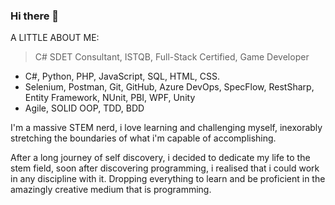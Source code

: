### Hi there 👋

<!--
![NorthChild's GitHub stats](https://github-readme-stats.vercel.app/api?username=NorthChild&show_icons=true&theme=radical)
-->
A LITTLE ABOUT ME:

> C# SDET Consultant,
> ISTQB,
> Full-Stack Certified,
> Game Developer



- C#, Python, PHP, JavaScript, SQL, HTML, CSS.
- Selenium, Postman, Git, GitHub, Azure DevOps, SpecFlow, RestSharp, Entity Framework, NUnit, PBI, WPF, Unity
- Agile, SOLID OOP, TDD, BDD

I'm a massive STEM nerd, i love learning and challenging myself, 
inexorably stretching the boundaries of what i'm capable of accomplishing.

After a long journey of self discovery, i decided to dedicate my life to the stem field, soon after discovering programming, i realised that i could work in any discipline with it.
Dropping everything to learn and be proficient in the amazingly creative medium that is programming.


<!--
**NorthChild/NorthChild** is a ✨ _special_ ✨ repository because its `README.md` (this file) appears on your GitHub profile.

Here are some ideas to get you started:

- 🔭 I’m currently working on ...
- 🌱 I’m currently learning ...
- 👯 I’m looking to collaborate on ...
- 🤔 I’m looking for help with ...
- 💬 Ask me about ...
- 📫 How to reach me: ...
- 😄 Pronouns: ...
- ⚡ Fun fact: ...
py 6.80
-->

<!-- ![Top Langs](https://github-readme-stats.vercel.app/api/top-langs/?username=NorthChild&theme=tokyonight)   -->

